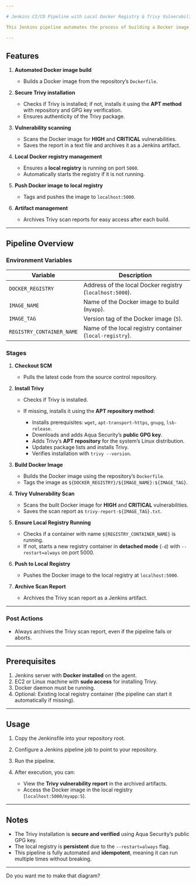 ```yaml
---

# Jenkins CI/CD Pipeline with Local Docker Registry & Trivy Vulnerability Scanning

This Jenkins pipeline automates the process of building a Docker image, scanning it for vulnerabilities using **Trivy**, and pushing it to a **local Docker registry**. The pipeline ensures that the local registry is running and archives the scan report for future reference.

---
```


## Features

1. **Automated Docker image build**

   * Builds a Docker image from the repository’s `Dockerfile`.

2. **Secure Trivy installation**

   * Checks if Trivy is installed; if not, installs it using the **APT method** with repository and GPG key verification.
   * Ensures authenticity of the Trivy package.

3. **Vulnerability scanning**

   * Scans the Docker image for **HIGH** and **CRITICAL** vulnerabilities.
   * Saves the report in a text file and archives it as a Jenkins artifact.

4. **Local Docker registry management**

   * Ensures a **local registry** is running on port `5000`.
   * Automatically starts the registry if it is not running.

5. **Push Docker image to local registry**

   * Tags and pushes the image to `localhost:5000`.

6. **Artifact management**

   * Archives Trivy scan reports for easy access after each build.

---

## Pipeline Overview

### Environment Variables

| Variable                  | Description                                              |
| ------------------------- | -------------------------------------------------------- |
| `DOCKER_REGISTRY`         | Address of the local Docker registry (`localhost:5000`). |
| `IMAGE_NAME`              | Name of the Docker image to build (`myapp`).             |
| `IMAGE_TAG`               | Version tag of the Docker image (`5`).                   |
| `REGISTRY_CONTAINER_NAME` | Name of the local registry container (`local-registry`). |

### Stages

1. **Checkout SCM**

   * Pulls the latest code from the source control repository.

2. **Install Trivy**

   * Checks if Trivy is installed.
   * If missing, installs it using the **APT repository method**:

     * Installs prerequisites: `wget`, `apt-transport-https`, `gnupg`, `lsb-release`.
     * Downloads and adds Aqua Security’s **public GPG key**.
     * Adds Trivy’s **APT repository** for the system’s Linux distribution.
     * Updates package lists and installs Trivy.
     * Verifies installation with `trivy --version`.

3. **Build Docker Image**

   * Builds the Docker image using the repository’s `Dockerfile`.
   * Tags the image as `${DOCKER_REGISTRY}/${IMAGE_NAME}:${IMAGE_TAG}`.

4. **Trivy Vulnerability Scan**

   * Scans the built Docker image for **HIGH** and **CRITICAL** vulnerabilities.
   * Saves the scan report as `trivy-report-${IMAGE_TAG}.txt`.

5. **Ensure Local Registry Running**

   * Checks if a container with name `${REGISTRY_CONTAINER_NAME}` is running.
   * If not, starts a new registry container in **detached mode** (`-d`) with `--restart=always` on port 5000.

6. **Push to Local Registry**

   * Pushes the Docker image to the local registry at `localhost:5000`.

7. **Archive Scan Report**

   * Archives the Trivy scan report as a Jenkins artifact.

---

### Post Actions

* Always archives the Trivy scan report, even if the pipeline fails or aborts.

---

## Prerequisites

1. Jenkins server with **Docker installed** on the agent.
2. EC2 or Linux machine with **sudo access** for installing Trivy.
3. Docker daemon must be running.
4. Optional: Existing local registry container (the pipeline can start it automatically if missing).

---

## Usage

1. Copy the Jenkinsfile into your repository root.
2. Configure a Jenkins pipeline job to point to your repository.
3. Run the pipeline.
4. After execution, you can:

   * View the **Trivy vulnerability report** in the archived artifacts.
   * Access the Docker image in the local registry (`localhost:5000/myapp:5`).

---

## Notes

* The Trivy installation is **secure and verified** using Aqua Security’s public GPG key.
* The local registry is **persistent** due to the `--restart=always` flag.
* This pipeline is fully automated and **idempotent**, meaning it can run multiple times without breaking.

---

Do you want me to make that diagram?
